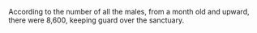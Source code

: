 According to the number of all the males, from a month old and upward, there were 8,600, keeping guard over the sanctuary.
